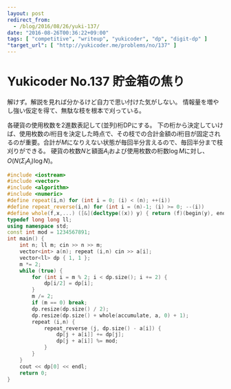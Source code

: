 ```yaml
---
layout: post
redirect_from:
  - /blog/2016/08/26/yuki-137/
date: "2016-08-26T00:36:22+09:00"
tags: [ "competitive", "writeup", "yukicoder", "dp", "digit-dp" ]
"target_url": [ "http://yukicoder.me/problems/no/137" ]
---
```


# Yukicoder No.137 貯金箱の焦り

解けず。解説を見れば分かるけど自力で思い付けた気がしない。
情報量を増やし強い仮定を得て、無駄な枝を根本で刈っている。

各硬貨の使用枚数を$2$進数表記して(並列)桁DPにする。
下の桁から決定していけば、使用枚数の$i$桁目を決定した時点で、その枝での合計金額の$i$桁目が固定されるのが重要。合計が$M$になりえない状態が毎回半分言えるので、毎回半分まで枝刈りができる。
硬貨の枚数$N$と額面$A_i$および使用枚数の桁数$\log M$に対し、$O(N(\Sigma_i A_i)\log N)$。

``` c++
#include <iostream>
#include <vector>
#include <algorithm>
#include <numeric>
#define repeat(i,n) for (int i = 0; (i) < (n); ++(i))
#define repeat_reverse(i,n) for (int i = (n)-1; (i) >= 0; --(i))
#define whole(f,x,...) ([&](decltype((x)) y) { return (f)(begin(y), end(y), ## __VA_ARGS__); })(x)
typedef long long ll;
using namespace std;
const int mod = 1234567891;
int main() {
    int n; ll m; cin >> n >> m;
    vector<int> a(n); repeat (i,n) cin >> a[i];
    vector<ll> dp { 1, 1 };
    m *= 2;
    while (true) {
        for (int i = m % 2; i < dp.size(); i += 2) {
            dp[i/2] = dp[i];
        }
        m /= 2;
        if (m == 0) break;
        dp.resize(dp.size() / 2);
        dp.resize(dp.size() + whole(accumulate, a, 0) + 1);
        repeat (i,n) {
            repeat_reverse (j, dp.size() - a[i]) {
                dp[j + a[i]] += dp[j];
                dp[j + a[i]] %= mod;
            }
        }
    }
    cout << dp[0] << endl;
    return 0;
}
```
